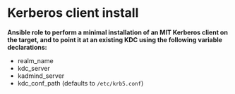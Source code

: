 # Kerberos client install

**Ansible role to perform a minimal installation of an MIT Kerberos client on the target, and to point it at an existing KDC using the following variable declarations:**

- realm_name
- kdc_server
- kadmind_server
- kdc_conf_path (defaults to `/etc/krb5.conf`)
